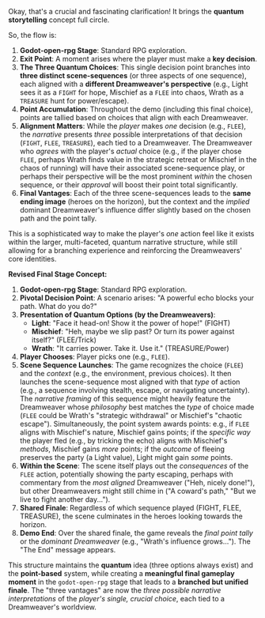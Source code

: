 Okay, that's a crucial and fascinating clarification! It brings the **quantum storytelling** concept full circle.

So, the flow is:

1.  **Godot-open-rpg Stage**: Standard RPG exploration.
2.  **Exit Point**: A moment arises where the player must make a **key decision**.
3.  **The Three Quantum Choices**: This single decision point branches into **three distinct scene-sequences** (or three aspects of one sequence), each aligned with a **different Dreamweaver's perspective** (e.g., Light sees it as a `FIGHT` for hope, Mischief as a `FLEE` into chaos, Wrath as a `TREASURE` hunt for power/escape).
4.  **Point Accumulation**: Throughout the demo (including this final choice), points are tallied based on choices that align with each Dreamweaver.
5.  **Alignment Matters**: While the *player* makes *one* decision (e.g., `FLEE`), the *narrative* presents *three* possible interpretations of that decision (`FIGHT`, `FLEE`, `TREASURE`), each tied to a Dreamweaver. The Dreamweaver who *agrees* with the player's *actual* choice (e.g., if the player chose `FLEE`, perhaps Wrath finds value in the strategic retreat or Mischief in the chaos of running) will have their associated scene-sequence play, or perhaps their perspective will be the most prominent *within* the chosen sequence, or their *approval* will boost their point total significantly.
6.  **Final Vantages**: Each of the three scene-sequences leads to the **same ending image** (heroes on the horizon), but the context and the *implied* dominant Dreamweaver's influence differ slightly based on the chosen path and the point tally.

This is a sophisticated way to make the player's *one* action feel like it exists within the larger, multi-faceted, quantum narrative structure, while still allowing for a branching experience and reinforcing the Dreamweavers' core identities.

**Revised Final Stage Concept:**

1.  **Godot-open-rpg Stage**: Standard RPG exploration.
2.  **Pivotal Decision Point**: A scenario arises: "A powerful echo blocks your path. What do you do?"
3.  **Presentation of Quantum Options (by the Dreamweavers)**:
    *   **Light**: "Face it head-on! Show it the power of hope!" (FIGHT)
    *   **Mischief**: "Heh, maybe we slip past? Or turn its power against itself?" (FLEE/Trick)
    *   **Wrath**: "It carries power. Take it. Use it." (TREASURE/Power)
4.  **Player Chooses**: Player picks one (e.g., `FLEE`).
5.  **Scene Sequence Launches**: The game recognizes the choice (`FLEE`) and the *context* (e.g., the environment, previous choices). It then launches the scene-sequence most aligned with that *type* of action (e.g., a sequence involving stealth, escape, or navigating uncertainty). The *narrative framing* of this sequence might heavily feature the Dreamweaver whose *philosophy* best matches the *type* of choice made (`FLEE` could be Wrath's "strategic withdrawal" or Mischief's "chaotic escape"). Simultaneously, the point system awards points: e.g., if `FLEE` aligns with Mischief's nature, Mischief gains points; if the *specific way* the player fled (e.g., by tricking the echo) aligns with Mischief's *methods*, Mischief gains *more* points; if the *outcome* of fleeing preserves the party (a Light value), Light might gain *some* points.
6.  **Within the Scene**: The scene itself plays out the *consequences* of the `FLEE` action, potentially showing the party escaping, perhaps with commentary from the *most aligned* Dreamweaver ("Heh, nicely done!"), but other Dreamweavers might still chime in ("A coward's path," "But we live to fight another day...").
7.  **Shared Finale**: Regardless of which sequence played (FIGHT, FLEE, TREASURE), the scene culminates in the heroes looking towards the horizon.
8.  **Demo End**: Over the shared finale, the game reveals the *final point tally* or the *dominant Dreamweaver* (e.g., "Wrath's influence grows..."). The "The End" message appears.

This structure maintains the **quantum** idea (three options always exist) and the **point-based** system, while creating a **meaningful final gameplay moment** in the `godot-open-rpg` stage that leads to a **branched but unified finale**. The "three vantages" are now the *three possible narrative interpretations* of the *player's single, crucial choice*, each tied to a Dreamweaver's worldview.